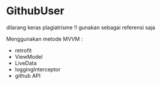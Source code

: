 # GithubUser

dilarang keras plagiatrisme !!
gunakan sebagai referensi saja

Menggunakan metode MVVM :
- retrofit
- ViewModel
- LiveData
- loggingInterceptor
- github API